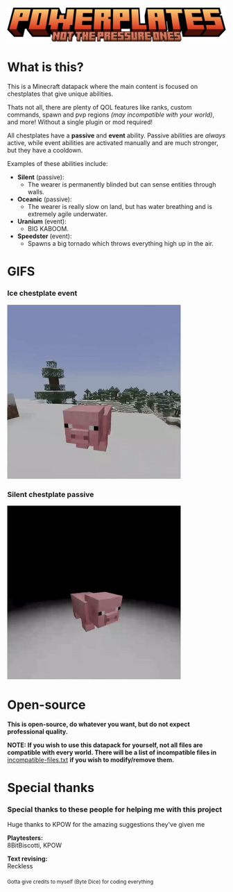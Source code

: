 ![](README_assets/powerplates_title_pressure.png)


# What is this?
This is a Minecraft datapack where the main content is focused on chestplates that give unique abilities.

Thats not all, there are plenty of QOL features like ranks, custom commands, spawn and pvp regions *(may incompatible with your world)*, and more! Without a single plugin or mod required!

All chestplates have a **passive** and **event** ability. Passive abilities are *always* active, while event abilities are activated manually and are much stronger, but they have a cooldown.

Examples of these abilities include:
 * **Silent** (passive):
   * The wearer is permanently blinded but can sense entities through walls.
 * **Oceanic** (passive):
   * The wearer is really slow on land, but has water breathing and is extremely agile underwater.
 * **Uranium** (event):
   * BIG KABOOM.
 * **Speedster** (event):
   * Spawns a big tornado which throws everything high up in the air.


# GIFS
### **Ice** chestplate event
![](README_assets/ice_event_showcase_cropped_GIF.gif)

### **Silent** chestplate passive
![](README_assets/silent_passive_showcase_cropped_GIF.gif)


# Open-source
**This is open-source, do whatever you want, but do not expect professional quality.**

**NOTE: If you wish to use this datapack for yourself, not all files are compatible with every world. There will be a list of incompatible files in** [incompatible-files.txt](/incompatible-files.txt) **if you wish to modify/remove them.**

# Special thanks

### Special thanks to these people for helping me with this project

Huge thanks to KPOW for the amazing suggestions they've given me

**Playtesters:**\
8BitBiscotti, KPOW

**Text revising:**\
Reckless

<sub>Gotta give credits to myself (Byte Dice) for coding everything</sub>
